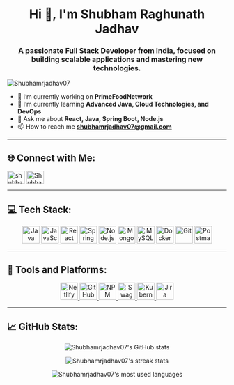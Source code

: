 <h1 align="center">Hi 👋, I'm Shubham Raghunath Jadhav</h1>
<h3 align="center">A passionate Full Stack Developer from India, focused on building scalable applications and mastering new technologies.</h3>

<p align="left"> <img src="https://komarev.com/ghpvc/?username=Shubhamrjadhav07&label=Profile%20views&color=0e75b6&style=flat" alt="Shubhamrjadhav07" /> </p>

- 🔭 I’m currently working on **PrimeFoodNetwork**  
- 🌱 I’m currently learning **Advanced Java, Cloud Technologies, and DevOps**  
- 💬 Ask me about **React, Java, Spring Boot, Node.js**  
- 📫 How to reach me **shubhamrjadhav07@gmail.com**

---

## 🌐 Connect with Me:

<p align="left">
  <a href="https://linkedin.com/in/shubham-jadhav-946981158" target="blank"><img align="center" src="https://cdn.jsdelivr.net/npm/simple-icons@v3/icons/linkedin.svg" alt="shubham-jadhav-946981158" height="30" width="40" /></a>
  <a href="https://github.com/Shubhamrjadhav07" target="blank"><img align="center" src="https://cdn.jsdelivr.net/npm/simple-icons@v3/icons/github.svg" alt="Shubhamrjadhav07" height="30" width="40" /></a>
</p>

---

## 💻 Tech Stack:

<p align="center">
  <a href="https://www.java.com" target="_blank"> <img src="https://cdn.jsdelivr.net/gh/devicons/devicon/icons/java/java-original.svg" alt="Java" width="40" height="40"/> </a>
  <a href="https://developer.mozilla.org/en-US/docs/Web/JavaScript" target="_blank"> <img src="https://cdn.jsdelivr.net/gh/devicons/devicon/icons/javascript/javascript-original.svg" alt="JavaScript" width="40" height="40"/> </a>
  <a href="https://reactjs.org/" target="_blank"> <img src="https://cdn.jsdelivr.net/gh/devicons/devicon/icons/react/react-original-wordmark.svg" alt="React" width="40" height="40"/> </a>
  <a href="https://spring.io/" target="_blank"> <img src="https://cdn.jsdelivr.net/gh/devicons/devicon/icons/spring/spring-original-wordmark.svg" alt="Spring Boot" width="40" height="40"/> </a>
  <a href="https://nodejs.org" target="_blank"> <img src="https://cdn.jsdelivr.net/gh/devicons/devicon/icons/nodejs/nodejs-original.svg" alt="Node.js" width="40" height="40"/> </a>
  <a href="https://www.mongodb.com/" target="_blank"> <img src="https://cdn.jsdelivr.net/gh/devicons/devicon/icons/mongodb/mongodb-original.svg" alt="MongoDB" width="40" height="40"/> </a>
  <a href="https://www.mysql.com/" target="_blank"> <img src="https://cdn.jsdelivr.net/gh/devicons/devicon/icons/mysql/mysql-original-wordmark.svg" alt="MySQL" width="40" height="40"/> </a>
  <a href="https://www.docker.com/" target="_blank"> <img src="https://cdn.jsdelivr.net/gh/devicons/devicon/icons/docker/docker-original.svg" alt="Docker" width="40" height="40"/> </a>
  <a href="https://git-scm.com/" target="_blank"> <img src="https://cdn.jsdelivr.net/gh/devicons/devicon/icons/git/git-original.svg" alt="Git" width="40" height="40"/> </a>
  <a href="https://postman.com" target="_blank"> <img src="https://www.vectorlogo.zone/logos/getpostman/getpostman-icon.svg" alt="Postman" width="40" height="40"/> </a>
</p>

---

## 🚀 Tools and Platforms:

<p align="center">
  <a href="https://netlify.com" target="_blank"> <img src="https://www.vectorlogo.zone/logos/netlify/netlify-icon.svg" alt="Netlify" width="40" height="40"/> </a>
  <a href="https://github.com/" target="_blank"> <img src="https://cdn.jsdelivr.net/gh/devicons/devicon/icons/github/github-original.svg" alt="GitHub" width="40" height="40"/> </a>
  <a href="https://npmjs.com/" target="_blank"> <img src="https://cdn.jsdelivr.net/gh/devicons/devicon/icons/npm/npm-original-wordmark.svg" alt="NPM" width="40" height="40"/> </a>
  <a href="https://swagger.io/" target="_blank"> <img src="https://cdn.jsdelivr.net/gh/devicons/devicon/icons/swagger/swagger-original.svg" alt="Swagger" width="40" height="40"/> </a>
  <a href="https://kubernetes.io/" target="_blank"> <img src="https://cdn.jsdelivr.net/gh/devicons/devicon/icons/kubernetes/kubernetes-plain.svg" alt="Kubernetes" width="40" height="40"/> </a>
  <a href="https://jira.com" target="_blank"> <img src="https://cdn.jsdelivr.net/gh/devicons/devicon/icons/jira/jira-original.svg" alt="Jira" width="40" height="40"/> </a>
</p>

---

## 📈 GitHub Stats:

<p align="center">
  <img src="https://github-readme-stats.vercel.app/api?username=Shubhamrjadhav07&show_icons=true&theme=radical" alt="Shubhamrjadhav07's GitHub stats"/>
</p>

<p align="center">
  <img src="https://github-readme-streak-stats.herokuapp.com/?user=Shubhamrjadhav07&theme=radical" alt="Shubhamrjadhav07's streak stats"/>
</p>

<p align="center">
  <img src="https://github-readme-stats.vercel.app/api/top-langs/?username=Shubhamrjadhav07&layout=compact&theme=radical" alt="Shubhamrjadhav07's most used languages"/>
</p>
